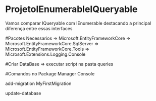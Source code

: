 # ProjetoIEnumerableIQueryable
Vamos comparar IQueryable com IEnumerable destacando a principal diferença entre essas interfaces

#Pacotes Necessarios
 => Microsoft.EntityFrameworkCore
 => Microsoft.EntityFrameworkCore.SqlServer
 => Microsoft.EntityFrameworkCore.Tools
 => Microsoft.Extensions.Logging.Console
 
 
#Criar DataBase
 => executar script na pasta queries
 
#Comandos no Package Manager Console

add-migration MyFirstMigration

update-database
